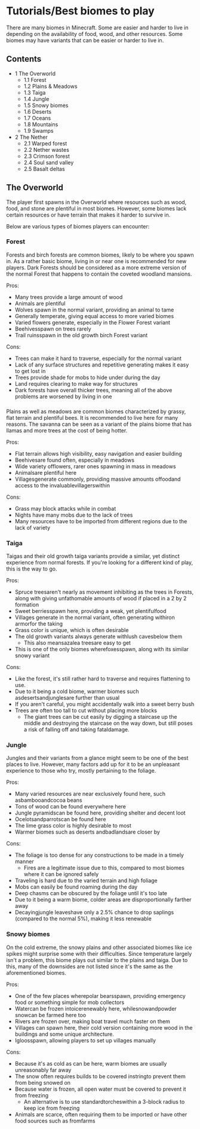 # Tutorials/Best biomes to play
There are many biomes in Minecraft. Some are easier and harder to live in depending on the availability of food, wood, and other resources. Some biomes may have variants that can be easier or harder to live in.

## Contents
- 1 The Overworld
	- 1.1 Forest
	- 1.2 Plains & Meadows
	- 1.3 Taiga
	- 1.4 Jungle
	- 1.5 Snowy biomes
	- 1.6 Deserts
	- 1.7 Oceans
	- 1.8 Mountains
	- 1.9 Swamps
- 2 The Nether
	- 2.1 Warped forest
	- 2.2 Nether wastes
	- 2.3 Crimson forest
	- 2.4 Soul sand valley
	- 2.5 Basalt deltas

## The Overworld
The player first spawns in the Overworld where resources such as wood, food, and stone are plentiful in most biomes. However, some biomes lack certain resources or have terrain that makes it harder to survive in.

Below are various types of biomes players can encounter:

### Forest
Forests and birch forests are common biomes, likely to be where you spawn in. As a rather basic biome, living in or near one is recommended for new players. Dark Forests should be considered as a more extreme version of the normal Forest that happens to contain the coveted woodland mansions.

Pros:

- Many trees provide a large amount of wood
- Animals are plentiful
- Wolves spawn in the normal variant, providing an animal to tame
- Generally temperate, giving equal access to more varied biomes
- Varied flowers generate, especially in the Flower Forest variant
- Beehivesspawn on trees rarely
- Trail ruinsspawn in the old growth birch Forest variant

Cons:

- Trees can make it hard to traverse, especially for the normal variant
- Lack of any surface structures and repetitive generating makes it easy to get lost in
- Trees provide shade for mobs to hide under during the day
- Land requires clearing to make way for structures
- Dark forests have overall thicker trees, meaning all of the above problems are worsened by living in one

### 
Plains as well as meadows are common biomes characterized by grassy, flat terrain and plentiful bees. It is recommended to live here for many reasons. The savanna can be seen as a variant of the plains biome that has llamas and more trees at the cost of being hotter. 

Pros: 

- Flat terrain allows high visibility, easy navigation and easier building
- Beehivesare found often, especially in meadows
- Wide variety offlowers, rarer ones spawning in mass in meadows
- Animalsare plentiful here
- Villagesgenerate commonly, providing massive amounts offoodand access to the invaluablevillagerswithin

Cons:

- Grass may block attacks while in combat
- Nights have many mobs due to the lack of trees
- Many resources have to be imported from different regions due to the lack of variety

### Taiga
Taigas and their old growth taiga variants provide a similar, yet distinct experience from normal forests. If you're looking for a different kind of play, this is the way to go.

Pros:

- Spruce treesaren't nearly as movement inhibiting as the trees in Forests, along with giving unfathomable amounts of wood if placed in a 2 by 2 formation
- Sweet berriesspawn here, providing a weak, yet plentifulfood
- Villages generate in the normal variant, often generating withiron armorfor the taking
- Grass color is unique, which is often desirable
- The old growth variants always generate withlush cavesbelow them
	- This also meansazalea treesare easy to get
- This is one of the only biomes wherefoxesspawn, along with its similar snowy variant

Cons:

- Like the forest, it's still rather hard to traverse and requires flattening to use.
- Due to it being a cold biome, warmer biomes such asdesertsandjunglesare further than usual
- If you aren't careful, you might accidentally walk into a sweet berry bush
- Trees are often too tall to cut without placing more blocks
	- The giant trees can be cut easily by digging a staircase up the middle and destroying the staircase on the way down, but still poses a risk of falling off and taking fataldamage.

### Jungle
Jungles and their variants from a glance might seem to be one of the best places to live. However, many factors add up for it to be an unpleasant experience to those who try, mostly pertaining to the foliage.

Pros:

- Many varied resources are near exclusively found here, such asbambooandcocoa beans
- Tons of wood can be found everywhere here
- Jungle pyramidscan be found here, providing shelter and decent loot
- Ocelotsandparrotscan be found here
- The lime grass color is highly desirable to most
- Warmer biomes such as deserts andbadlandsare closer by

Cons:

- The foliage is too dense for any constructions to be made in a timely manner
	- Fires are a legitimate issue due to this, compared to most biomes where it can be ignored safely
- Traveling is hard due to the varied terrain and high foliage
- Mobs can easily be found roaming during the day
- Deep chasms can be obscured by the foliage until it's too late
- Due to it being a warm biome, colder areas are disproportionally farther away
- Decayingjungle leaveshave only a 2.5% chance to drop saplings (compared to the normal 5%), making it less renewable

### Snowy biomes
On the cold extreme, the snowy plains and other associated biomes like ice spikes might surprise some with their difficulties. Since temperature largely isn't a problem, this biome plays out similar to the plains and taiga. Due to this, many of the downsides are not listed since it's the same as the aforementioned biomes.

Pros:

- One of the few places wherepolar bearsspawn, providing emergency food or something simple for mob collectors
- Watercan be frozen intoicerenewably here, whilesnowandpowder snowcan be farmed here too
- Rivers are frozen over, making boat travel much faster on them
- Villages can spawn here, their cold version containing more wood in the buildings and some unique architecture.
- Igloosspawn, allowing players to set up villages manually

Cons:

- Because it's as cold as can be here, warm biomes are usually unreasonably far away
- The snow often requires builds to be covered instringto prevent them from being snowed on
- Because water is frozen, all open water must be covered to prevent it from freezing
	- An alternative is to use standardtorcheswithin a 3-block radius to keep ice from freezing
- Animals are scarce, often requiring them to be imported or have other food sources such as fromfarms

